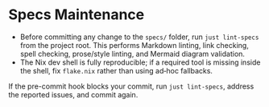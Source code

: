 # Specs Maintenance

- Before committing any change to the `specs/` folder, run `just lint-specs` from the project root. This performs Markdown linting, link checking, spell checking, prose/style linting, and Mermaid diagram validation.
- The Nix dev shell is fully reproducible; if a required tool is missing inside the shell, fix `flake.nix` rather than using ad‑hoc fallbacks.

If the pre-commit hook blocks your commit, run `just lint-specs`, address the reported issues, and commit again.
